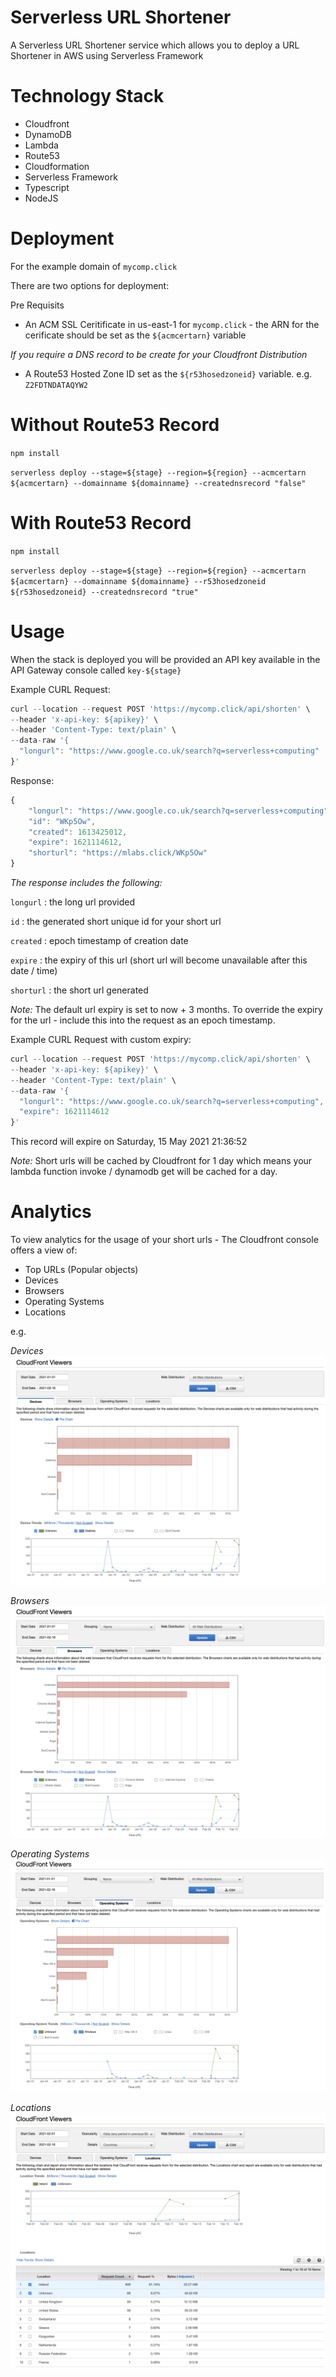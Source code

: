 # Serverless URL Shortener

A Serverless URL Shortener service which allows you to deploy a URL Shortener in AWS using Serverless Framework

# Technology Stack

- Cloudfront
- DynamoDB
- Lambda
- Route53
- Cloudformation
- Serverless Framework
- Typescript
- NodeJS

# Deployment

For the example domain of `mycomp.click`

There are two options for deployment:

Pre Requisits

- An ACM SSL Ceritificate in us-east-1 for `mycomp.click` - the ARN for the cerificate should be set as the `${acmcertarn}` variable

_If you require a DNS record to be create for your Cloudfront Distribution_

- A Route53 Hosted Zone ID set as the `${r53hosedzoneid}` variable. e.g. `Z2FDTNDATAQYW2`

# Without Route53 Record

`npm install`

`serverless deploy --stage=${stage} --region=${region} --acmcertarn ${acmcertarn} --domainname ${domainname} --creatednsrecord "false"`

# With Route53 Record

`npm install`

`serverless deploy --stage=${stage} --region=${region} --acmcertarn ${acmcertarn} --domainname ${domainname} --r53hosedzoneid ${r53hosedzoneid} --creatednsrecord "true"`

# Usage

When the stack is deployed you will be provided an API key available in the API Gateway console called `key-${stage}`

Example CURL Request:

```javascript
curl --location --request POST 'https://mycomp.click/api/shorten' \
--header 'x-api-key: ${apikey}' \
--header 'Content-Type: text/plain' \
--data-raw '{
  "longurl": "https://www.google.co.uk/search?q=serverless+computing"
}'
```

Response:

```javascript
{
    "longurl": "https://www.google.co.uk/search?q=serverless+computing",
    "id": "WKp5Ow",
    "created": 1613425012,
    "expire": 1621114612,
    "shorturl": "https://mlabs.click/WKp5Ow"
}
```

_The response includes the following:_

`longurl` : the long url provided

`id` : the generated short unique id for your short url

`created` : epoch timestamp of creation date

`expire` : the expiry of this url (short url will become unavailable after this date / time)

`shorturl` : the short url generated

_Note:_ The default url expiry is set to now + 3 months. To override the expiry for the url - include this into the request as an epoch timestamp.

Example CURL Request with custom expiry:

```javascript
curl --location --request POST 'https://mycomp.click/api/shorten' \
--header 'x-api-key: ${apikey}' \
--header 'Content-Type: text/plain' \
--data-raw '{
  "longurl": "https://www.google.co.uk/search?q=serverless+computing",
  "expire": 1621114612
}'
```

This record will expire on Saturday, 15 May 2021 21:36:52

_Note:_ Short urls will be cached by Cloudfront for 1 day which means your lambda function invoke / dynamodb get will be cached for a day.

# Analytics

To view analytics for the usage of your short urls - The Cloudfront console offers a view of:

- Top URLs (Popular objects)
- Devices
- Browsers
- Operating Systems
- Locations

e.g.

_Devices_
![Devices](readme/devices.png)

_Browsers_
![Browsers](readme/browsers.png)

_Operating Systems_
![os](readme/os.png)

_Locations_
![os](readme/locations.png)

